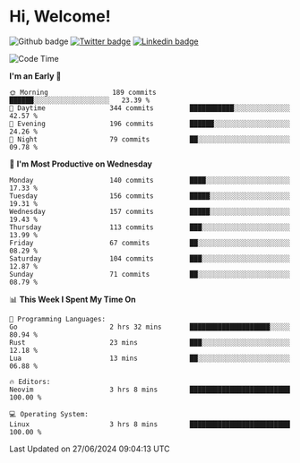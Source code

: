   # Hi, Welcome!
  ![Github badge](https://img.shields.io/github/followers/kraken-afk.svg?style=social&label=Follow&maxAge=2592000)
  [![Twitter badge](https://img.shields.io/badge/-Twitter-00acee?style=flat-square&logo=Twitter&logoColor=white)](https://twitter.com/trshppl)
  [![Linkedin badge](https://img.shields.io/badge/LinkedIn-0077B5?style=flat-square&logo=linkedin&logoColor=white)](https://www.linkedin.com/in/noveanrer)
<!--START_SECTION:waka-->
![Code Time](http://img.shields.io/badge/Code%20Time-234%20hrs%2054%20mins-blue)

**I'm an Early 🐤** 

```text
🌞 Morning                189 commits         ██████░░░░░░░░░░░░░░░░░░░   23.39 % 
🌆 Daytime                344 commits         ███████████░░░░░░░░░░░░░░   42.57 % 
🌃 Evening                196 commits         ██████░░░░░░░░░░░░░░░░░░░   24.26 % 
🌙 Night                  79 commits          ██░░░░░░░░░░░░░░░░░░░░░░░   09.78 % 
```
📅 **I'm Most Productive on Wednesday** 

```text
Monday                   140 commits         ████░░░░░░░░░░░░░░░░░░░░░   17.33 % 
Tuesday                  156 commits         █████░░░░░░░░░░░░░░░░░░░░   19.31 % 
Wednesday                157 commits         █████░░░░░░░░░░░░░░░░░░░░   19.43 % 
Thursday                 113 commits         ███░░░░░░░░░░░░░░░░░░░░░░   13.99 % 
Friday                   67 commits          ██░░░░░░░░░░░░░░░░░░░░░░░   08.29 % 
Saturday                 104 commits         ███░░░░░░░░░░░░░░░░░░░░░░   12.87 % 
Sunday                   71 commits          ██░░░░░░░░░░░░░░░░░░░░░░░   08.79 % 
```


📊 **This Week I Spent My Time On** 

```text
💬 Programming Languages: 
Go                       2 hrs 32 mins       ████████████████████░░░░░   80.94 % 
Rust                     23 mins             ███░░░░░░░░░░░░░░░░░░░░░░   12.18 % 
Lua                      13 mins             ██░░░░░░░░░░░░░░░░░░░░░░░   06.88 % 

🔥 Editors: 
Neovim                   3 hrs 8 mins        █████████████████████████   100.00 % 

💻 Operating System: 
Linux                    3 hrs 8 mins        █████████████████████████   100.00 % 
```


 Last Updated on 27/06/2024 09:04:13 UTC
<!--END_SECTION:waka-->